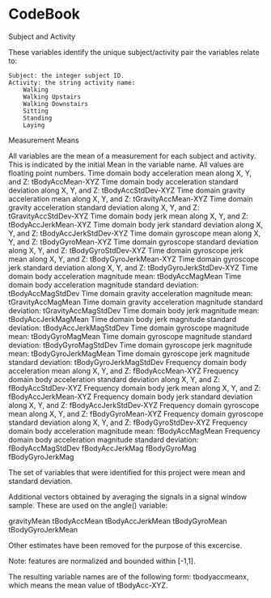# CodeBook 

Subject and Activity

These variables identify the unique subject/activity pair the variables relate to:

    Subject: the integer subject ID.
    Activity: the string activity name:
        Walking
        Walking Upstairs
        Walking Downstairs
        Sitting
        Standing
        Laying

Measurement Means

All variables are the mean of a measurement for each subject and activity. This is indicated by the initial Mean in the variable name. All values are floating point numbers.
Time domain body acceleration mean along X, Y, and Z:
tBodyAccMean-XYZ
Time domain body acceleration standard deviation along X, Y, and Z:
tBodyAccStdDev-XYZ
Time domain gravity acceleration mean along X, Y, and Z:
tGravityAccMean-XYZ
Time domain gravity acceleration standard deviation along X, Y, and Z:
tGravityAccStdDev-XYZ
Time domain body jerk mean along X, Y, and Z:
tBodyAccJerkMean-XYZ
Time domain body jerk standard deviation along X, Y, and Z:
tBodyAccJerkStdDev-XYZ
Time domain gyroscope mean along X, Y, and Z:
tBodyGyroMean-XYZ
Time domain gyroscope standard deviation along X, Y, and Z:
tBodyGyroStdDev-XYZ
Time domain gyroscope jerk mean along X, Y, and Z:
tBodyGyroJerkMean-XYZ
Time domain gyroscope jerk standard deviation along X, Y, and Z:
tBodyGyroJerkStdDev-XYZ
Time domain body acceleration magnitude mean:
tBodyAccMagMean
Time domain body acceleration magnitude standard deviation:
tBodyAccMagStdDev
Time domain gravity acceleration magnitude mean:
tGravityAccMagMean
Time domain gravity acceleration magnitude standard deviation:
tGravityAccMagStdDev
Time domain body jerk magnitude mean:
tBodyAccJerkMagMean
Time domain body jerk magnitude standard deviation:
tBodyAccJerkMagStdDev
Time domain gyroscope magnitude mean:
tBodyGyroMagMean
Time domain gyroscope magnitude standard deviation:
tBodyGyroMagStdDev
Time domain gyroscope jerk magnitude mean:
tBodyGyroJerkMagMean
Time domain gyroscope jerk magnitude standard deviation:
tBodyGyroJerkMagStdDev
Frequency domain body acceleration mean along X, Y, and Z:
fBodyAccMean-XYZ
Frequency domain body acceleration standard deviation along X, Y, and Z:
fBodyAccStdDev-XYZ
Frequency domain body jerk mean along X, Y, and Z:
fBodyAccJerkMean-XYZ
Frequency domain body jerk standard deviation along X, Y, and Z:
fBodyAccJerkStdDev-XYZ
Frequency domain gyroscope mean along X, Y, and Z:
fBodyGyroMean-XYZ
Frequency domain gyroscope standard deviation along X, Y, and Z:
fBodyGyroStdDev-XYZ
Frequency domain body acceleration magnitude mean:
fBodyAccMagMean
Frequency domain body acceleration magnitude standard deviation:
fBodyAccMagStdDev
fBodyAccJerkMag
fBodyGyroMag
fBodyGyroJerkMag

The set of variables that were identified for this project were mean and standard deviation.

Additional vectors obtained by averaging the signals in a signal window sample. These are used on the angle() variable:
  
  gravityMean
tBodyAccMean
tBodyAccJerkMean
tBodyGyroMean
tBodyGyroJerkMean

Other estimates have been removed for the purpose of this excercise.

Note: features are normalized and bounded within [-1,1].

The resulting variable names are of the following form: tbodyaccmeanx, which means the mean value of tBodyAcc-XYZ.
